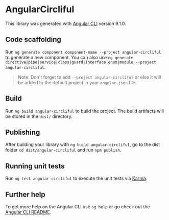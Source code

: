 # AngularCircliful

This library was generated with [Angular CLI](https://github.com/angular/angular-cli) version 9.1.0.

## Code scaffolding

Run `ng generate component component-name --project angular-circliful` to generate a new component. You can also use `ng generate directive|pipe|service|class|guard|interface|enum|module --project angular-circliful`.
> Note: Don't forget to add `--project angular-circliful` or else it will be added to the default project in your `angular.json` file. 

## Build

Run `ng build angular-circliful` to build the project. The build artifacts will be stored in the `dist/` directory.

## Publishing

After building your library with `ng build angular-circliful`, go to the dist folder `cd dist/angular-circliful` and run `npm publish`.

## Running unit tests

Run `ng test angular-circliful` to execute the unit tests via [Karma](https://karma-runner.github.io).

## Further help

To get more help on the Angular CLI use `ng help` or go check out the [Angular CLI README](https://github.com/angular/angular-cli/blob/master/README.md).
